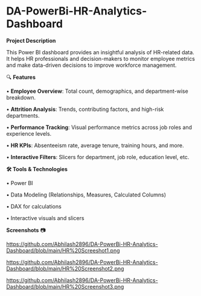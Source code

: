 # DA-PowerBi-HR-Analytics-Dashboard

**Project Description**

This Power BI dashboard provides an insightful analysis of HR-related data. It helps HR professionals and decision-makers to monitor employee metrics and make data-driven decisions to improve workforce management.

🔍 **Features**

•	**Employee Overview**: Total count, demographics, and department-wise breakdown.

•	**Attrition Analysis**: Trends, contributing factors, and high-risk departments.

•	**Performance Tracking**: Visual performance metrics across job roles and experience levels.

•	**HR KPIs**: Absenteeism rate, average tenure, training hours, and more.

•	**Interactive Filters**: Slicers for department, job role, education level, etc.

**🛠️ Tools & Technologies**

•	Power BI

•	Data Modeling (Relationships, Measures, Calculated Columns)

•	DAX for calculations

•	Interactive visuals and slicers

**Screenshots** 📷

https://github.com/Abhilash2896/DA-PowerBi-HR-Analytics-Dashboard/blob/main/HR%20Screeshot1.png

https://github.com/Abhilash2896/DA-PowerBi-HR-Analytics-Dashboard/blob/main/HR%20Screenshot2.png

https://github.com/Abhilash2896/DA-PowerBi-HR-Analytics-Dashboard/blob/main/HR%20Screenshot3.png



